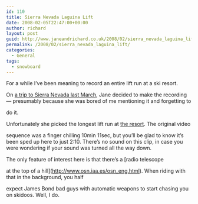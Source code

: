 ```yaml
---
id: 110
title: Sierra Nevada Laguina Lift
date: 2008-02-05T22:47:00+00:00
author: richard
layout: post
guid: http://www.janeandrichard.co.uk/2008/02/sierra_nevada_laguina_lift
permalink: /2008/02/sierra_nevada_laguina_lift/
categories:
  - General
tags:
  - snowboard
---
```

For a while I&#8217;ve been meaning to record an entire lift run at a ski resort.
  
On [a trip to Sierra Nevada last March](http://www.janeandrichard.co.uk/2007/03/weekend-snowboarding-at-sierra-nevada/), Jane decided to make the recording &#8212; presumably because she was bored of me mentioning it and forgetting to
  
do it.

Unfortunately she picked the longest lift run at [the resort](http://www.andalucia.co.uk/channels/sierra_nevada/sierranevadapistemap/). The original video
  
sequence was a finger chilling 10min 11sec, but you&#8217;ll be glad to know it&#8217;s been sped up here to just 2:10. There&#8217;s no sound on this clip, in case you were wondering if your sound was turned all the way down.

The only feature of interest here is that there&#8217;s a [radio telescope
  
at the top of a hill](http://www.osn.iaa.es/osn_eng.html). When riding with that in the background, you half
  
expect James Bond bad guys with automatic weapons to start chasing you on skidoos. Well, I do.